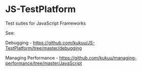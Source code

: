 # JS-TestPlatform

Test suites for JavaScript Frameworks

See:

Debugging - https://github.com/kukuu/JS-TestPlatform/tree/master/debugging 

Managing Performance - https://github.com/kukuu/managing-performance/tree/master/JavaScript
